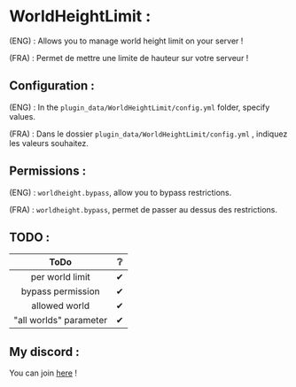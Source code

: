 # WorldHeightLimit :
  
<p>(ENG) : Allows you to manage world height limit on your server ! </p>  
<p>(FRA) : Permet de mettre une limite de hauteur sur votre serveur ! </p>  

## Configuration :

(ENG) : In the `plugin_data/WorldHeightLimit/config.yml` folder, specify values.

(FRA) : Dans le dossier `plugin_data/WorldHeightLimit/config.yml` , indiquez les valeurs souhaitez.  

## Permissions :

(ENG) : `worldheight.bypass`, allow you to bypass restrictions.

(FRA) : `worldheight.bypass`, permet de passer au dessus des restrictions.

## TODO :

|          ToDo          | ❔ |
|:----------------------:|:-:|
|    per world limit     | ✔ |
|   bypass permission    | ✔ |
|     allowed world      | ✔ |
| "all worlds" parameter | ✔ |


## My discord :

You can join <a href="https://discord.gg/NkZu7DNKEn">here</a> !

